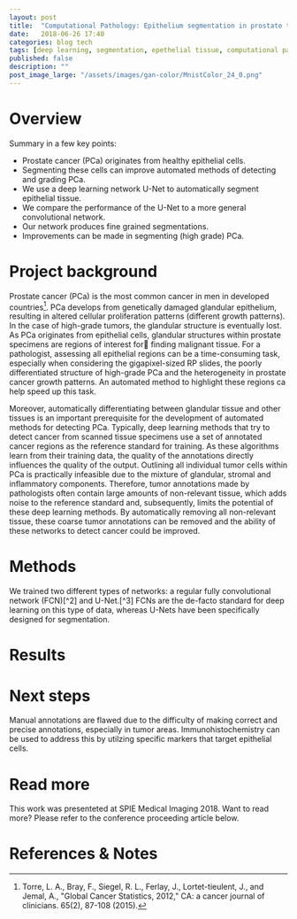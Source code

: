 ```yaml
---
layout: post
title:  "Computational Pathology: Epithelium segmentation in prostate tissue using deep learning"
date:   2018-06-26 17:40
categories: blog tech
tags: [deep learning, segmentation, epethelial tissue, computational pathology]
published: false
description: ""
post_image_large: "/assets/images/gan-color/MnistColor_24_0.png"
---
```


# Overview

Summary in a few key points:

- Prostate cancer (PCa) originates from healthy epithelial cells.
- Segmenting these cells can improve automated methods of detecting and grading PCa.
- We use a deep learning network U-Net to automatically segment epithelial tissue.
- We compare the performance of the U-Net to a more general convolutional network.
- Our network produces fine grained segmentations.
- Improvements can be made in segmenting (high grade) PCa.

# Project background

Prostate cancer (PCa) is the most common cancer in men in developed countries[^1]. PCa develops from genetically damaged glandular epithelium, resulting in altered cellular proliferation patterns (different growth patterns). In the case of high-grade tumors, the glandular structure is eventually lost. As PCa originates from epithelial cells, glandular structures within prostate specimens are regions of interest for finding malignant tissue. For a pathologist, assessing all epithelial regions can be a time-consuming task, especially when considering the gigapixel-sized RP slides, the poorly differentiated structure of high-grade PCa and the heterogeneity  in prostate cancer growth patterns. An automated method to highlight these regions ca  help speed up this task.

Moreover, automatically differentiating between glandular tissue and other tissues is an important prerequisite for the development of automated methods for detecting PCa. Typically, deep learning methods that try to detect cancer from scanned tissue specimens use a set of annotated cancer regions as the reference standard for training. As these algorithms learn from their training data, the quality of the annotations directly influences the quality of the output. Outlining all individual tumor cells within PCa is practically infeasible due to the mixture of glandular, stromal and inflammatory components. Therefore, tumor annotations made by pathologists often contain large amounts of non-relevant tissue, which adds noise to the reference standard and, subsequently, limits the potential of these deep learning methods. By automatically removing all non-relevant tissue, these coarse tumor annotations can be removed and the ability of these networks to detect cancer could be improved.

# Methods

We trained two different types of networks: a regular fully convolutional network (FCN)[^2] and U-Net.[^3] FCNs are the
de-facto standard for deep learning on this type of data, whereas U-Nets have been specifically designed for segmentation.

# Results

# Next steps

Manual annotations are flawed due to the difficulty of making correct and precise annotations, especially in tumor areas. Immunohistochemistry can be used to address this by utilzing specific markers that target epithelial cells.

# Read more

This work was presenteted at SPIE Medical Imaging 2018. Want to read more? Please refer to the conference proceeding article below.

# References & Notes
[^1]: Torre, L. A., Bray, F., Siegel, R. L., Ferlay, J., Lortet-tieulent, J., and Jemal, A., "Global Cancer Statistics, 2012," CA: a cancer journal of clinicians. 65(2), 87-108 (2015).
